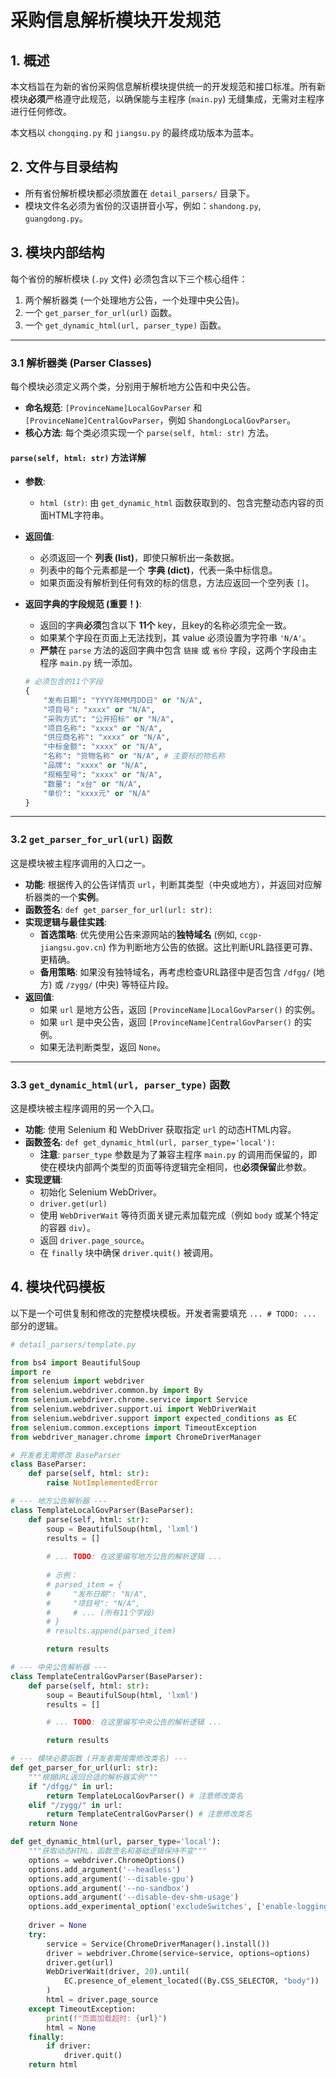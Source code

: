 # 采购信息解析模块开发规范

## 1. 概述

本文档旨在为新的省份采购信息解析模块提供统一的开发规范和接口标准。所有新模块**必须**严格遵守此规范，以确保能与主程序 (`main.py`) 无缝集成，无需对主程序进行任何修改。

本文档以 `chongqing.py` 和 `jiangsu.py` 的最终成功版本为蓝本。

## 2. 文件与目录结构

- 所有省份解析模块都必须放置在 `detail_parsers/` 目录下。
- 模块文件名必须为省份的汉语拼音小写，例如：`shandong.py`, `guangdong.py`。

## 3. 模块内部结构

每个省份的解析模块 (`.py` 文件) 必须包含以下三个核心组件：
1.  两个解析器类 (一个处理地方公告，一个处理中央公告)。
2.  一个 `get_parser_for_url(url)` 函数。
3.  一个 `get_dynamic_html(url, parser_type)` 函数。

---

### 3.1 解析器类 (Parser Classes)

每个模块必须定义两个类，分别用于解析地方公告和中央公告。

-   **命名规范**: `[ProvinceName]LocalGovParser` 和 `[ProvinceName]CentralGovParser`，例如 `ShandongLocalGovParser`。
-   **核心方法**: 每个类必须实现一个 `parse(self, html: str)` 方法。

#### `parse(self, html: str)` 方法详解

-   **参数**:
    -   `html (str)`: 由 `get_dynamic_html` 函数获取到的、包含完整动态内容的页面HTML字符串。
-   **返回值**:
    -   必须返回一个 **列表 (list)**，即使只解析出一条数据。
    -   列表中的每个元素都是一个 **字典 (dict)**，代表一条中标信息。
    -   如果页面没有解析到任何有效的标的信息，方法应返回一个空列表 `[]`。

-   **返回字典的字段规范 (重要！)**:
    -   返回的字典**必须**包含以下 **11个** key，且key的名称必须完全一致。
    -   如果某个字段在页面上无法找到，其 value 必须设置为字符串 `'N/A'`。
    -   **严禁**在 `parse` 方法的返回字典中包含 `链接` 或 `省份` 字段，这两个字段由主程序 `main.py` 统一添加。

    ```python
    # 必须包含的11个字段
    {
        "发布日期": "YYYY年MM月DD日" or "N/A",
        "项目号": "xxxx" or "N/A",
        "采购方式": "公开招标" or "N/A",
        "项目名称": "xxxx" or "N/A",
        "供应商名称": "xxxx" or "N/A",
        "中标金额": "xxxx" or "N/A",
        "名称": "货物名称" or "N/A", # 主要标的物名称
        "品牌": "xxxx" or "N/A",
        "规格型号": "xxxx" or "N/A",
        "数量": "x台" or "N/A",
        "单价": "xxxx元" or "N/A"
    }
    ```

---

### 3.2 `get_parser_for_url(url)` 函数

这是模块被主程序调用的入口之一。

-   **功能**: 根据传入的公告详情页 `url`，判断其类型（中央或地方），并返回对应解析器类的一个**实例**。
-   **函数签名**: `def get_parser_for_url(url: str):`
-   **实现逻辑与最佳实践**:
    - **首选策略**: 优先使用公告来源网站的**独特域名** (例如, `ccgp-jiangsu.gov.cn`) 作为判断地方公告的依据。这比判断URL路径更可靠、更精确。
    - **备用策略**: 如果没有独特域名，再考虑检查URL路径中是否包含 `/dfgg/` (地方) 或 `/zygg/` (中央) 等特征片段。
-   **返回值**:
    -   如果 `url` 是地方公告，返回 `[ProvinceName]LocalGovParser()` 的实例。
    -   如果 `url` 是中央公告，返回 `[ProvinceName]CentralGovParser()` 的实例。
    -   如果无法判断类型，返回 `None`。

---

### 3.3 `get_dynamic_html(url, parser_type)` 函数

这是模块被主程序调用的另一个入口。

-   **功能**: 使用 Selenium 和 WebDriver 获取指定 `url` 的动态HTML内容。
-   **函数签名**: `def get_dynamic_html(url, parser_type='local'):`
    -   **注意**: `parser_type` 参数是为了兼容主程序 `main.py` 的调用而保留的，即使在模块内部两个类型的页面等待逻辑完全相同，也**必须保留**此参数。
-   **实现逻辑**:
    -   初始化 Selenium WebDriver。
    -   `driver.get(url)`
    -   使用 `WebDriverWait` 等待页面关键元素加载完成（例如 `body` 或某个特定的容器 `div`）。
    -   返回 `driver.page_source`。
    -   在 `finally` 块中确保 `driver.quit()` 被调用。

## 4. 模块代码模板

以下是一个可供复制和修改的完整模块模板。开发者需要填充 `... # TODO: ...` 部分的逻辑。

```python
# detail_parsers/template.py

from bs4 import BeautifulSoup
import re
from selenium import webdriver
from selenium.webdriver.common.by import By
from selenium.webdriver.chrome.service import Service
from selenium.webdriver.support.ui import WebDriverWait
from selenium.webdriver.support import expected_conditions as EC
from selenium.common.exceptions import TimeoutException
from webdriver_manager.chrome import ChromeDriverManager

# 开发者无需修改 BaseParser
class BaseParser:
    def parse(self, html: str):
        raise NotImplementedError

# --- 地方公告解析器 ---
class TemplateLocalGovParser(BaseParser):
    def parse(self, html: str):
        soup = BeautifulSoup(html, 'lxml')
        results = []
        
        # ... TODO: 在这里编写地方公告的解析逻辑 ...
        
        # 示例：
        # parsed_item = {
        #     "发布日期": "N/A",
        #     "项目号": "N/A",
        #     # ... (所有11个字段)
        # }
        # results.append(parsed_item)

        return results

# --- 中央公告解析器 ---
class TemplateCentralGovParser(BaseParser):
    def parse(self, html: str):
        soup = BeautifulSoup(html, 'lxml')
        results = []

        # ... TODO: 在这里编写中央公告的解析逻辑 ...

        return results

# --- 模块必要函数 (开发者需按需修改类名) ---
def get_parser_for_url(url: str):
    """根据URL返回合适的解析器实例"""
    if "/dfgg/" in url:
        return TemplateLocalGovParser() # 注意修改类名
    elif "/zygg/" in url:
        return TemplateCentralGovParser() # 注意修改类名
    return None

def get_dynamic_html(url, parser_type='local'):
    """获取动态HTML，函数签名和基础逻辑保持不变"""
    options = webdriver.ChromeOptions()
    options.add_argument('--headless')
    options.add_argument('--disable-gpu')
    options.add_argument('--no-sandbox')
    options.add_argument('--disable-dev-shm-usage')
    options.add_experimental_option('excludeSwitches', ['enable-logging'])
    
    driver = None
    try:
        service = Service(ChromeDriverManager().install())
        driver = webdriver.Chrome(service=service, options=options)
        driver.get(url)
        WebDriverWait(driver, 20).until(
            EC.presence_of_element_located((By.CSS_SELECTOR, "body"))
        )
        html = driver.page_source
    except TimeoutException:
        print(f"页面加载超时: {url}")
        html = None
    finally:
        if driver:
            driver.quit()
    return html
``` 